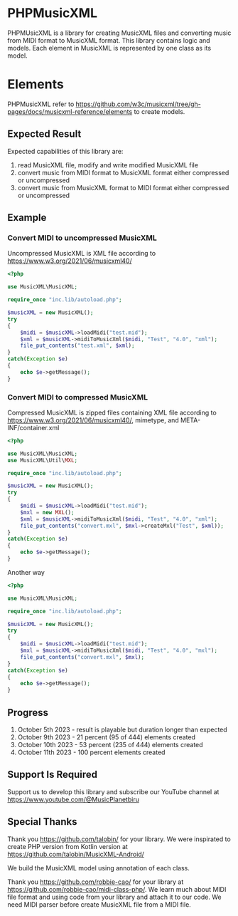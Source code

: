 # PHPMusicXML

PHPMUsicXML is a library for creating MusicXML files and converting music from MIDI format to MusicXML format. This library contains logic and models. Each element in MusicXML is represented by one class as its model.

# Elements

PHPMusicXML refer to https://github.com/w3c/musicxml/tree/gh-pages/docs/musicxml-reference/elements to create models.

## Expected Result

Expected capabilities of this library are:

1. read MusicXML file, modify and write modified MusicXML file
2. convert music from MIDI format to MusicXML format either compressed or uncompressed
3. convert music from MusicXML format to MIDI format either compressed or uncompressed

## Example

### Convert MIDI to uncompressed MusicXML

Uncompressed MusicXML is XML file according to https://www.w3.org/2021/06/musicxml40/

```php
<?php

use MusicXML\MusicXML;

require_once "inc.lib/autoload.php";

$musicXML = new MusicXML();
try
{
    $midi = $musicXML->loadMidi("test.mid");
    $xml = $musicXML->midiToMusicXml($midi, "Test", "4.0", "xml");
    file_put_contents("test.xml", $xml);
}
catch(Exception $e)
{
    echo $e->getMessage();  
}
```

### Convert MIDI to compressed MusicXML

Compressed MusicXML is zipped files containing XML file according to https://www.w3.org/2021/06/musicxml40/, mimetype, and META-INF/container.xml

```php
<?php

use MusicXML\MusicXML;
use MusicXML\Util\MXL;

require_once "inc.lib/autoload.php";

$musicXML = new MusicXML();
try
{
    $midi = $musicXML->loadMidi("test.mid");
    $mxl = new MXL();
    $xml = $musicXML->midiToMusicXml($midi, "Test", "4.0", "xml");
    file_put_contents("convert.mxl", $mxl->createMxl("Test", $xml));
}
catch(Exception $e)
{
    echo $e->getMessage();  
}
```

Another way

```php
<?php

use MusicXML\MusicXML;

require_once "inc.lib/autoload.php";

$musicXML = new MusicXML();
try
{
    $midi = $musicXML->loadMidi("test.mid");
    $mxl = $musicXML->midiToMusicXml($midi, "Test", "4.0", "mxl");
    file_put_contents("convert.mxl", $mxl);
}
catch(Exception $e)
{
    echo $e->getMessage();  
}
```

## Progress

1. October 5th 2023 - result is playable but duration longer than expected
2. October 9th 2023 - 21 percent (95 of 444) elements created
3. October 10th 2023 - 53 percent (235 of 444) elements created
4. October 11th 2023 - 100 percent elements created

## Support Is Required

Support us to develop this library and subscribe our YouTube channel at https://www.youtube.com/@MusicPlanetbiru

## Special Thanks

Thank you https://github.com/talobin/ for your library. We were inspirated to create PHP version from Kotlin version at https://github.com/talobin/MusicXML-Android/

We build the MusicXML model using annotation of each class.

Thank you https://github.com/robbie-cao/ for your library at https://github.com/robbie-cao/midi-class-php/. We learn much about MIDI file format and using code from your library and attach it to our code. We need MIDI parser before create MusicXML file from a MIDI file.

